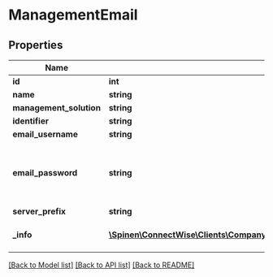 # ManagementEmail

## Properties
Name | Type | Description | Notes
------------ | ------------- | ------------- | -------------
**id** | **int** |  | [optional] 
**name** | **string** |  | 
**management_solution** | **string** |  | 
**identifier** | **string** |  | 
**email_username** | **string** |  | [optional] 
**email_password** | **string** | The password field can only be set on initial POST. | [optional] 
**server_prefix** | **string** |  | [optional] 
**_info** | [**\Spinen\ConnectWise\Clients\Company\Spinen\ConnectWise\Clients\Company\Model\Metadata**](Metadata.md) | Metadata of the entity | [optional] 

[[Back to Model list]](../README.md#documentation-for-models) [[Back to API list]](../README.md#documentation-for-api-endpoints) [[Back to README]](../README.md)


